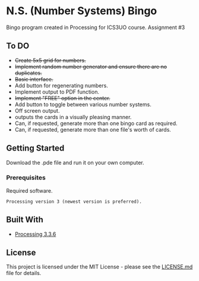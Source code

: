 # N.S. (Number Systems) Bingo
Bingo program created in Processing for ICS3UO course.
Assignment #3

## To DO

* ~~Create 5x5 grid for numbers.~~
* ~~Implement random number generator and ensure there are no duplicates.~~
* ~~Basic interface.~~
* Add button for regenerating numbers.
* Implement output to PDF function.
* ~~Implement "FREE" option in the center.~~
* Add button to toggle between various number systems.
* Off screen output.
* outputs the cards in a visually pleasing manner.
* Can, if requested, generate more than one bingo card as required.
* Can, if requested, generate more than one file's worth of cards.

## Getting Started

Download the .pde file and run it on your own computer.

### Prerequisites

Required software.

```
Processing version 3 (newest version is preferred).
```

## Built With

* [Processing 3.3.6](https://processing.org/download/)

## License

This project is licensed under the MIT License - please see the [LICENSE.md](LICENSE.md) file for details.
